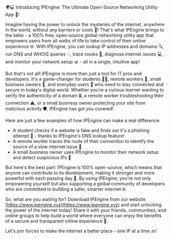 🌍💻 Introducing IPEngine: The Ultimate Open-Source Networking Utility App 🚀!

Imagine having the power to unlock the mysteries of the internet, anywhere in the world, without any barriers or costs 💸! That's what IPEngine brings to the table - a 100% free, open-source global networking utility app that empowers users from all walks of life to take control of their online experience 🌐. With IPEngine, you can lookup IP addresses and domains 🔍, run DNS and WHOIS queries 💡, trace routes 📍, diagnose internet issues 💻, and monitor your network setup 📊 - all in a single, intuitive app!

But that's not all! IPEngine is more than just a tool for IT pros and developers. It's a game-changer for students 👩‍🎓, remote workers 🏢, small business owners 💼, and everyday users 🤖 who need to stay connected and secure in today's digital world. Whether you're a curious learner wanting to verify the authenticity of a domain 🔒, a remote worker troubleshooting their connection ⚠️, or a small business owner protecting your site from malicious activity 🛡️, IPEngine has got you covered!

Here are just a few examples of how IPEngine can make a real difference:

* A student checks if a website is fake and finds out it's a phishing attempt 🔴 - thanks to IPEngine's DNS lookup feature!
* A remote worker traces the route of their connection to identify the source of a slow internet issue 📍
* A small business owner uses IPEngine to monitor their network setup and detect suspicious IPs 👀

But here's the best part: IPEngine is 100% open-source, which means that anyone can contribute to its development, making it stronger and more powerful with each passing day 💪. By using IPEngine, you're not only empowering yourself but also supporting a global community of developers who are committed to building a safer, smarter internet 🌐.

So, what are you waiting for? Download IPEngine from our website [https://www.ipengine.xyz](https://www.ipengine.xyz) and start unlocking the power of the internet today! Share it with your friends, communities, and online groups to help build a world where everyone can enjoy the benefits of a secure and transparent online experience 🌟.

Let's join forces to make the internet a better place - one IP at a time 🔜!